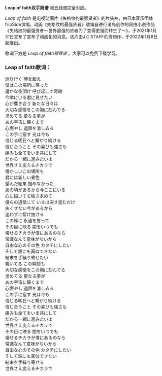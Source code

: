 

**Leap of faith双手简谱** 和五线谱完全对应。

_Leap of faith_
是电视动画片《失格纹的最强贤者》的片头曲，由日本音乐团体fripSide演唱。动画《失格纹的最强贤者》改编自进行诸岛创作的网络小说作品《失格纹的最强贤者～世界最强的贤者为了变得更强而转生了～》，于2021年1月31日宣布了宣布了动画化的消息。该片由J.C.STAFF负责制作，于2022年1月8日起播出。

歌词下方是 _Leap of faith钢琴谱_ ，大家可以免费下载学习。

### Leap of faith歌词：

巡り行く 時を超え  
僕はこの場所に宿った  
遥かな夜明け 呼び起こす奇跡  
今隣にいる君に見せたい  
心が響き合う 新たな日々は  
大切な感情をこの胸に刻んでる  
求めてる 更なる夢が  
あの宇宙に届くまで  
心燃やし 退屈を消し去る  
この手に宿す 光は今も  
信じる明日へと繋がり続ける  
信じ合うこと その喜びも強さも  
痛みも全てをいま共にして  
だから一緒に進みたいよ  
世界さえ変えるチカラで  
懐かしいこの場所も  
君には新しい景色  
望んだ結果 掴めなかった  
あの頃があるから今ここにいる  
心に描いてる強さ求めて  
僕らの道信じて いまは突き進むだけ  
失くせない今があるから  
迷わずに駆け抜ける  
この絆に 永遠を誓って  
その目に映る 闇をいつでも  
壊せるチカラが僕にあるのなら  
常識なんて意味がないから  
自由な心のその色 カタチにしたい  
そして誰にも真似できない  
結末を手繰り寄せたい  
響いてる この瞬間も  
大切な感情をこの胸に刻んでる  
求めてる 更なる夢が  
あの宇宙に届くまで  
心燃やし 退屈を消し去る  
この手に宿す 光は今も  
信じる明日へと繋がり続ける  
信じ合うこと その喜びも強さも  
痛みも全てをいま共にして  
だから一緒に進みたいよ  
世界さえ変えるチカラで  
その目に映る 闇をいつでも  
壊せるチカラが僕にあるのなら  
常識なんて意味がないから  
自由な心のその色 カタチにしたい  
そして誰にも真似できない  
結末を手繰り寄せる  
世界さえ変えるチカラで

